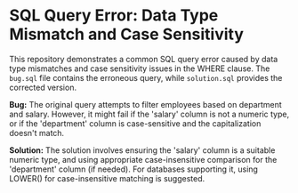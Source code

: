 # SQL Query Error: Data Type Mismatch and Case Sensitivity

This repository demonstrates a common SQL query error caused by data type mismatches and case sensitivity issues in the WHERE clause.  The `bug.sql` file contains the erroneous query, while `solution.sql` provides the corrected version.

**Bug:** The original query attempts to filter employees based on department and salary. However, it might fail if the 'salary' column is not a numeric type, or if the 'department' column is case-sensitive and the capitalization doesn't match.

**Solution:** The solution involves ensuring the 'salary' column is a suitable numeric type, and using appropriate case-insensitive comparison for the 'department' column (if needed).  For databases supporting it, using LOWER() for case-insensitive matching is suggested.